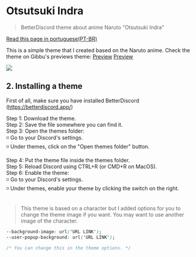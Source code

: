 # Otsutsuki Indra
> BetterDiscord theme about anime Naruto "Otsutsuki Indra"

[Read this page in portuguese(PT-BR)](https://github.com/awgui/indra/blob/main/readme-pt(br).md)

This is a simple theme that I created based on the Naruto anime.
Check the theme on Gibbu's previews theme: [Preview](https://gibbu.github.io/ThemePreview/?file=https://xisde.tk/assets/Indra.css) <a href="http://example.com/" target="_blank">Preview</a>

![](https://i.postimg.cc/J4Dh30bT/unknown.png)

## 2. Installing a theme
First of all, make sure you have installed BetterDiscord (https://betterdiscord.app/)

Step 1: Download the theme.<br/>
Step 2: Save the file somewhere you can find it.<br/>
Step 3: Open the themes folder:<br/>
◽️ Go to your Discord's settings.<br/>
◽️ Under themes, click on the "Open themes folder" button.

Step 4: Put the theme file inside the themes folder.<br/>
Step 5: Reload Discord using CTRL+R (or CMD+R on MacOS).<br/>
Step 6: Enable the theme:<br/>
◽️ Go to your Discord's settings.<br/>
◽️ Under themes, enable your theme by clicking the switch on the right.<br/><br/>

>This theme is based on a character but I added options for you to change the theme image if you want.
>You may want to use another image of the character.

```CSS
--background-image: url('URL LINK');
--user-popup-background: url('URL LINK');

/* You can change this in the theme options. */
```

